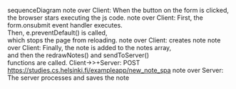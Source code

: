 sequenceDiagram
    note over Client: When the button on the form is clicked,<br/> the browser stars executing the js code.
    note over Client: First, the form.onsubmit event handler executes.<br/> Then, e.preventDefault() is called,<br/> which stops the page from reloading.
    note over Client: creates note
    note over Client: Finally, the note is added to the notes array,<br/> and then the redrawNotes() and sendToServer()<br/> functions are called.
    Client->>+Server:  POST https://studies.cs.helsinki.fi/exampleapp/new_note_spa
    note over Server: The server processes and saves the note